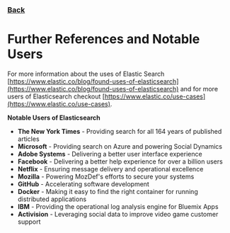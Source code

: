 ### <a href="https://ysu-csis-se.github.io/csci-5802-tooldemo-elasticsearch/">Back</a>

# Further References and Notable Users

For more information about the uses of Elastic Search [https://www.elastic.co/blog/found-uses-of-elasticsearch](https://www.elastic.co/blog/found-uses-of-elasticsearch) and for more users of Elasticsearch checkout [https://www.elastic.co/use-cases](https://www.elastic.co/use-cases).

**Notable Users of Elasticsearch**
* **The New York Times** - Providing search for all 164 years of published articles
* **Microsoft** - Providing search on Azure and powering Social Dynamics
* **Adobe Systems** - Delivering a better user interface experience
* **Facebook** - Delivering a better help experience for over a billion users
* **Netflix** - Ensuring message delivery and operational excellence
* **Mozilla** - Powering MozDef's efforts to secure your systems
* **GitHub** - Accelerating software development
* **Docker** - Making it easy to find the right container for running distributed applications
* **IBM** - Providing the operational log analysis engine for Bluemix Apps
* **Activision** - Leveraging social data to improve video game customer support
